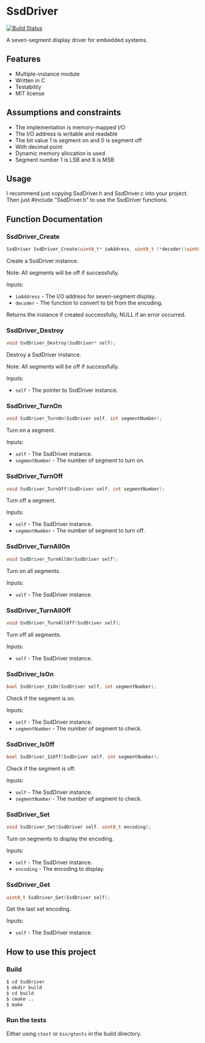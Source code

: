# SsdDriver

[![Build Status](https://travis-ci.org/kokabe2/SsdDriver.svg?branch=master)](https://travis-ci.org/kokabe2/SsdDriver)

A seven-segment display driver for embedded systems.

## Features

- Multiple-instance module
- Written in C
- Testability
- MIT license

## Assumptions and constraints

- The implementation is memory-mapped I/O
- The I/O address is writable and readable
- The bit value 1 is segment on and 0 is segment off
- With decimal point
- Dynamic memory allocation is used
- Segment number 1 is LSB and 8 is MSB

## Usage

I recommend just copying SsdDriver.h and SsdDriver.c into your project.
Then just #include "SsdDriver.h" to use the SsdDriver functions.

## Function Documentation

### SsdDriver_Create

```C
SsdDriver SsdDriver_Create(uint8_t* ioAddress, uint8_t (*decoder)(uint8_t));
```

Create a SsdDriver instance.

Note: All segments will be off if successfully.

Inputs:

- `ioAddress` - The I/O address for seven-segment display.
- `decoder` - The function to convert to bit from the encoding.

Returns the instance if created successfully, NULL if an error occurred.

### SsdDriver_Destroy

```C
void SsdDriver_Destroy(SsdDriver* self);
```

Destroy a SsdDriver instance.

Note: All segments will be off if successfully.

Inputs:

- `self` - The pointer to SsdDriver instance.

### SsdDriver_TurnOn

```C
void SsdDriver_TurnOn(SsdDriver self, int segmentNumber);
```

Turn on a segment.

Inputs:

- `self` - The SsdDriver instance.
- `segmentNumber` - The number of segment to turn on.

### SsdDriver_TurnOff

```C
void SsdDriver_TurnOff(SsdDriver self, int segmentNumber);
```

Turn off a segment.

Inputs:

- `self` - The SsdDriver instance.
- `segmentNumber` - The number of segment to turn off.

### SsdDriver_TurnAllOn

```C
void SsdDriver_TurnAllOn(SsdDriver self);
```

Turn on all segments.

Inputs:

- `self` - The SsdDriver instance.

### SsdDriver_TurnAllOff

```C
void SsdDriver_TurnAllOff(SsdDriver self);
```

Turn off all segments.

Inputs:

- `self` - The SsdDriver instance.

### SsdDriver_IsOn

```C
bool SsdDriver_IsOn(SsdDriver self, int segmentNumber);
```

Check if the segment is on.

Inputs:

- `self` - The SsdDriver instance.
- `segmentNumber` - The number of segment to check.

### SsdDriver_IsOff

```C
bool SsdDriver_IsOff(SsdDriver self, int segmentNumber);
```

Check if the segment is off.

Inputs:

- `self` - The SsdDriver instance.
- `segmentNumber` - The number of segment to check.

### SsdDriver_Set

```C
void SsdDriver_Set(SsdDriver self, uint8_t encoding);
```

Turn on segments to display the encoding.

Inputs:

- `self` - The SsdDriver instance.
- `encoding` - The encoding to display.

### SsdDriver_Get

```C
uint8_t SsdDriver_Get(SsdDriver self);
```

Get the last set encoding.

Inputs:

- `self` - The SsdDriver instance.

## How to use this project

### Build

```bash
$ cd SsdDriver
$ mkdir build
$ cd build
$ cmake ..
$ make
```

### Run the tests

Either using `ctest` or `bin/gtests` in the build directory.
